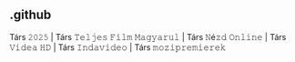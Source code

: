 ## .github

Társ 𝟸𝟶𝟸𝟻 | Társ 𝚃𝚎𝚕𝚓𝚎𝚜 𝙵𝚒𝚕𝚖 𝙼𝚊𝚐𝚢𝚊𝚛𝚞𝚕 | Társ 𝙽é𝚣𝚍 𝙾𝚗𝚕𝚒𝚗𝚎 | Társ 𝚅𝚒𝚍𝚎𝚊 𝙷𝙳 | Társ 𝙸𝚗𝚍𝚊𝚟𝚒𝚍𝚎𝚘 | Társ 𝚖𝚘𝚣𝚒𝚙𝚛𝚎𝚖𝚒𝚎𝚛𝚎𝚔
